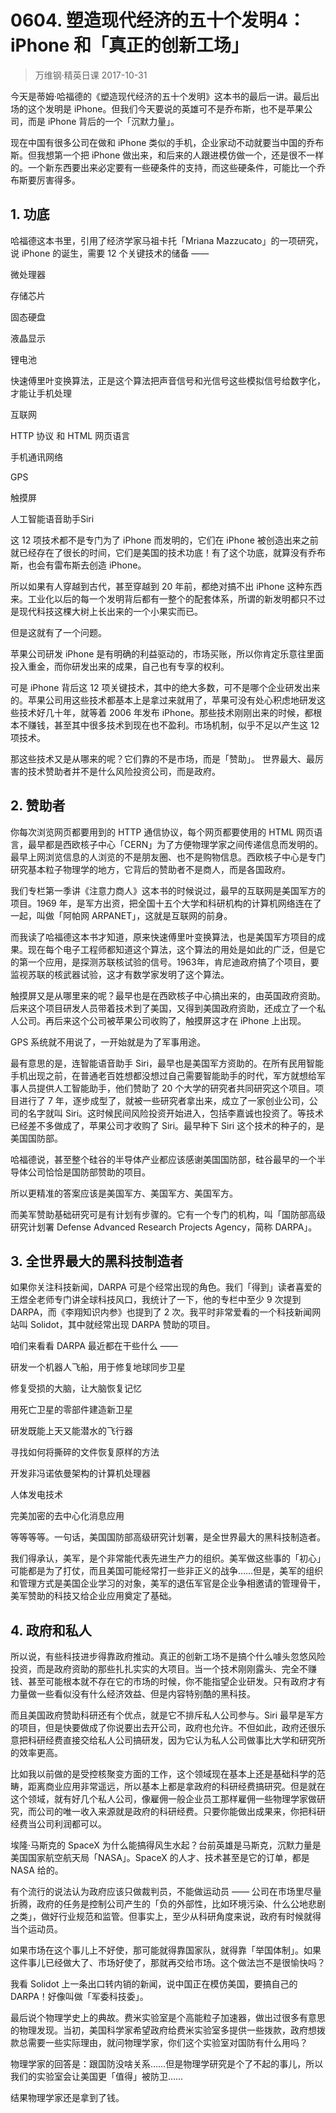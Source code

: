 # 0604. 塑造现代经济的五十个发明4：iPhone 和「真正的创新工场」
> 万维钢·精英日课
2017-10-31

今天是蒂姆·哈福德的《塑造现代经济的五十个发明》这本书的最后一讲。最后出场的这个发明是 iPhone。但我们今天要说的英雄可不是乔布斯，也不是苹果公司，而是 iPhone 背后的一个「沉默力量」。

现在中国有很多公司在做和 iPhone 类似的手机，企业家动不动就要当中国的乔布斯。但我想第一个把 iPhone 做出来，和后来的人跟进模仿做一个，还是很不一样的。一个新东西要出来必定要有一些硬条件的支持，而这些硬条件，可能比一个乔布斯要厉害得多。 

## 1. 功底
哈福德这本书里，引用了经济学家马祖卡托「Mriana Mazzucato」的一项研究，说 iPhone 的诞生，需要 12 个关键技术的储备 —— 

微处理器

存储芯片

固态硬盘

液晶显示

锂电池

快速傅里叶变换算法，正是这个算法把声音信号和光信号这些模拟信号给数字化，才能让手机处理

互联网

HTTP 协议 和 HTML 网页语言

手机通讯网络

GPS

触摸屏

人工智能语音助手Siri

这 12 项技术都不是专门为了 iPhone 而发明的，它们在 iPhone 被创造出来之前就已经存在了很长的时间，它们是美国的技术功底！有了这个功底，就算没有乔布斯，也会有雷布斯去创造 iPhone。

所以如果有人穿越到古代，甚至穿越到 20 年前，都绝对搞不出 iPhone 这种东西来。工业化以后的每一个发明背后都有一整个的配套体系，所谓的新发明都只不过是现代科技这棵大树上长出来的一个小果实而已。

但是这就有了一个问题。

苹果公司研发 iPhone 是有明确的利益驱动的，市场买账，所以你肯定乐意往里面投入重金，而你研发出来的成果，自己也有专享的权利。

可是 iPhone 背后这 12 项关键技术，其中的绝大多数，可不是哪个企业研发出来的。苹果公司用这些技术都基本上是拿过来就用了，苹果可没有处心积虑地研发这些技术好几十年，就等着 2006 年发布 iPhone。那些技术刚刚出来的时候，都根本不赚钱，甚至其中很多技术到现在也不盈利。市场机制，似乎不足以产生这 12 项技术。

那这些技术又是从哪来的呢？它们靠的不是市场，而是「赞助」。 世界最大、最厉害的技术赞助者并不是什么风险投资公司，而是政府。
 
## 2. 赞助者
你每次浏览网页都要用到的 HTTP 通信协议，每个网页都要使用的 HTML 网页语言，最早都是西欧核子中心「CERN」为了方便物理学家之间传递信息而发明的。最早上网浏览信息的人浏览的不是朋友圈、也不是购物信息。西欧核子中心是专门研究基本粒子物理学的地方，它背后的赞助者不是商人，而是各国政府。

我们专栏第一季讲《注意力商人》这本书的时候说过，最早的互联网是美国军方的项目。1969 年，是军方出资，把全国十五个大学和科研机构的计算机网络连在了一起，叫做「阿帕网 ARPANET」，这就是互联网的前身。

而我读了哈福德这本书才知道，原来快速傅里叶变换算法，也是美国军方项目的成果。现在每个电子工程师都知道这个算法，这个算法的用处是如此的广泛，但是它的第一个应用，是探测苏联核试验的信号。1963年，肯尼迪政府搞了个项目，要监视苏联的核武器试验，这才有数学家发明了这个算法。

触摸屏又是从哪里来的呢？最早也是在西欧核子中心搞出来的，由英国政府资助。后来这个项目研发人员带着技术到了美国，又得到美国政府资助，还成立了一个私人公司。再后来这个公司被苹果公司收购了，触摸屏这才在 iPhone 上出现。

GPS 系统就不用说了，一开始就是为了军事用途。

最有意思的是，连智能语音助手 Siri，最早也是美国军方资助的。在所有民用智能手机出现之前，在普通老百姓想都没想过自己需要智能助手的时代，军方就想给军事人员提供人工智能助手，他们赞助了 20 个大学的研究者共同研究这个项目。项目进行了 7 年，逐步成型了，就被一些研究者拿出来，成立了一家创业公司，公司的名字就叫 Siri。这时候民间风险投资开始进入，包括李嘉诚也投资了。等技术已经差不多做成了，苹果公司才收购了 Siri。最早种下 Siri 这个技术的种子的，是美国国防部。

哈福德说，甚至整个硅谷的半导体产业都应该感谢美国国防部，硅谷最早的一个半导体公司恰恰是国防部赞助的项目。

所以更精准的答案应该是美国军方、美国军方、美国军方。

而美军赞助基础研究可是有计划有步骤的。它有一个专门的机构，叫「国防部高级研究计划署 Defense Advanced Research Projects Agency，简称 DARPA」。 

## 3. 全世界最大的黑科技制造者
如果你关注科技新闻，DARPA 可是个经常出现的角色。我们「得到」读者喜爱的王煜全老师专门讲全球科技风口，我统计了一下，他的专栏中至少 9 次提到 DARPA，而《李翔知识内参》也提到了 2 次。我平时非常爱看的一个科技新闻网站叫 Solidot，其中就经常出现 DARPA 赞助的项目。

咱们来看看 DARPA 最近都在干些什么 —— 

研发一个机器人飞船，用于修复地球同步卫星

修复受损的大脑，让大脑恢复记忆

用死亡卫星的零部件建造新卫星

研发既能上天又能潜水的飞行器

寻找如何将撕碎的文件恢复原样的方法

开发非冯诺依曼架构的计算机处理器

人体发电技术

完美加密的去中心化消息应用

等等等等。一句话，美国国防部高级研究计划署，是全世界最大的黑科技制造者。

我们得承认，美军，是个非常能代表先进生产力的组织。美军做这些事的「初心」可能都是为了打仗，而且美国可能经常打一些非正义的战争……但是，美军的组织和管理方式是美国企业学习的对象，美军的退伍军官是企业争相邀请的管理骨干，美军赞助的科技又给企业应用奠定了基础。 

## 4. 政府和私人
所以说，有些科技进步得靠政府推动。真正的创新工场不是搞个什么噱头忽悠风险投资，而是政府资助的那些扎扎实实的大项目。当一个技术刚刚露头、完全不赚钱、甚至可能根本就不存在它的市场的时候，你不能指望企业研发。只有政府才有力量做一些看似没有什么经济效益、但是内容特别酷的黑科技。

而且美国政府赞助科研还有个优点，就是它不排斥私人公司参与。Siri 最早是军方的项目，但是快要做成了你说要出去开公司，政府也允许。不但如此，政府还很乐意把科研经费直接交给私人公司搞研发，因为它认为私人公司做事比大学和研究所的效率更高。

比如我以前做的是受控核聚变方面的工作，这个领域现在基本上还是基础科学的范畴，距离商业应用非常遥远，所以基本上都是拿政府的科研经费搞研究。但是就在这个领域，就有好几个私人公司，像雇佣一般企业员工那样雇佣一些物理学家做研究，而公司的唯一收入来源就是政府的科研经费。只要你能做出成果来，你把科研经费当公司利润都可以。

埃隆·马斯克的 SpaceX 为什么能搞得风生水起？台前英雄是马斯克，沉默力量是美国国家航空航天局「NASA」。SpaceX 的人才、技术甚至是它的订单，都是 NASA 给的。

有个流行的说法认为政府应该只做裁判员，不能做运动员 —— 公司在市场里尽量折腾，政府的任务是控制公司产生的「负的外部性，比如环境污染、什么公地悲剧之类」，做好行业规范和监管。但事实上，至少从科研角度来说，政府有时候就得当个运动员。

如果市场在这个事儿上不好使，那可能就得靠国家队，就得靠「举国体制」。如果这件事儿已经做大了、市场好使了，那就再交给市场。这个做法岂不是很愉快吗？

我看 Solidot 上一条出口转内销的新闻，说中国正在模仿美国，要搞自己的 DARPA！好像叫做「军委科技委」。 

最后说个物理学史上的典故。费米实验室是个高能粒子加速器，做出过很多有意思的物理发现。当初，美国科学家希望政府给费米实验室多提供一些拨款，政府想拨款总需要一些实际理由，就问物理学家，你们这个实验室对国防有什么用吗？

物理学家的回答是：跟国防没啥关系……但是物理学研究是个了不起的事儿，所以我们的实验室会让美国更「值得」被防卫……

结果物理学家还是拿到了钱。



